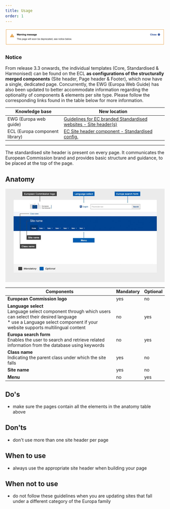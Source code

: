 ```yaml
---
title: Usage
order: 1
---
```

![](/cms-images/soon-to-be-deprecated-image.png)

### Notice

From release 3.3 onwards, the individual templates (Core, Standardised & Harmonised) can be found on the ECL **as configurations of the structurally merged components** (Site header, Page header & Footer), which now have a single, dedicated page. Concurrently, the EWG (Europa Web Guide) has also been updated to better accommodate information regarding the optionality of components & elements per site type. Please follow the corresponding links found in the table below for more information.

| Knowledge base                 | New location                                                                                                                                                                                                                      |
| ------------------------------ | --------------------------------------------------------------------------------------------------------------------------------------------------------------------------------------------------------------------------------- |
| EWG (Europa web guide)         | [Guidelines for EC branded Standardised websites - Site header(s)](https://wikis.ec.europa.eu/display/WEBGUIDE/EC+branded+standardised+websites+design)                                                                           |
| ECL (Europa component library) | [EC Site header component - Standardised config.](https://citnet.tech.ec.europa.eu/CITnet/confluence/pages/viewpage.action?pageId=1092071063https://ec.europa.eu/component-library/ec/components/site-header/usage/#standardised) |

---

The standardised site header is present on every page. It communicates the European Commission brand and provides basic structure and guidance, to be placed at the top of the page.

## Anatomy

![](/cms-images/standardised-site-header.png)

| Components                                                                                                                                                                                     | Mandatory | Optional |
| ---------------------------------------------------------------------------------------------------------------------------------------------------------------------------------------------- | --------- | -------- |
| **European Commission logo**                                                                                                                                                                   | yes       | no       |
| **Language select**<br />Language select component through which users can select their desired language<br />\* use a Language select component if your website supports multilingual content | no        | yes      |
| **Europa search form**<br />Enables the user to search and retrieve related information from the database using keywords                                                                       | no        | yes      |
| **Class name**<br />Indicating the parent class under which the site falls                                                                                                                     | yes       | no       |
| **Site name**                                                                                                                                                                                  | yes       | no       |
| **Menu**                                                                                                                                                                                       | no        | yes      |

## Do's

- make sure the pages contain all the elements in the anatomy table above

## Don'ts

- don't use more than one site header per page

## When to use

- always use the appropriate site header when building your page

## When not to use

- do not follow these guidelines when you are updating sites that fall under a different category of the Europa family
